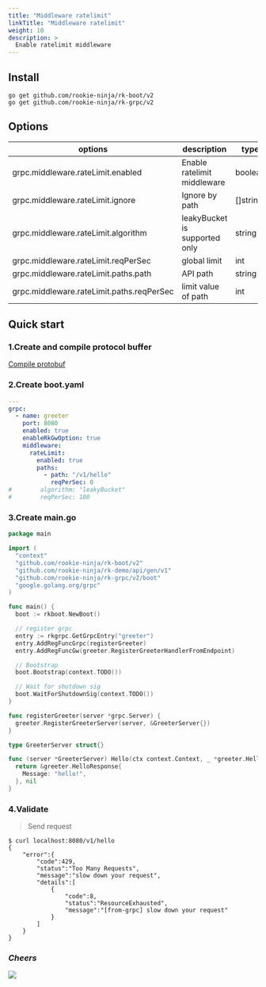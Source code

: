 ```yaml
---
title: "Middleware ratelimit"
linkTitle: "Middleware ratelimit"
weight: 10
description: >
  Enable ratelimit middleware
---
```


## Install
```shell script
go get github.com/rookie-ninja/rk-boot/v2
go get github.com/rookie-ninja/rk-grpc/v2
```

## Options
| options                     | description                        | type     | default |
|------------------------------------------|-------------------------------|----------|-------------|
| grpc.middleware.rateLimit.enabled         | Enable ratelimit middleware   | boolean  | false       |
| grpc.middleware.rateLimit.ignore  | Ignore by path                | []string | []    |
| grpc.middleware.rateLimit.algorithm       | leakyBucket is supported only | string   | leakyBucket |
| grpc.middleware.rateLimit.reqPerSec       | global limit                  | int      | 1000000     |
| grpc.middleware.rateLimit.paths.path      | API path                      | string   | ""          |
| grpc.middleware.rateLimit.paths.reqPerSec | limit value of path           | int      | 1000000     |

## Quick start
### 1.Create and compile protocol buffer
[Compile protobuf](/en/docs/rk-boot/user-guide/grpc/basic/buf/)

### 2.Create boot.yaml
```yaml
---
grpc:
  - name: greeter
    port: 8080
    enabled: true
    enableRkGwOption: true
    middleware:
      rateLimit:
        enabled: true
        paths:
          - path: "/v1/hello"
            reqPerSec: 0
#        algorithm: "leakyBucket"
#        reqPerSec: 100
```

### 3.Create main.go
```go
package main

import (
  "context"
  "github.com/rookie-ninja/rk-boot/v2"
  "github.com/rookie-ninja/rk-demo/api/gen/v1"
  "github.com/rookie-ninja/rk-grpc/v2/boot"
  "google.golang.org/grpc"
)

func main() {
  boot := rkboot.NewBoot()

  // register grpc
  entry := rkgrpc.GetGrpcEntry("greeter")
  entry.AddRegFuncGrpc(registerGreeter)
  entry.AddRegFuncGw(greeter.RegisterGreeterHandlerFromEndpoint)

  // Bootstrap
  boot.Bootstrap(context.TODO())

  // Wait for shutdown sig
  boot.WaitForShutdownSig(context.TODO())
}

func registerGreeter(server *grpc.Server) {
  greeter.RegisterGreeterServer(server, &GreeterServer{})
}

type GreeterServer struct{}

func (server *GreeterServer) Hello(ctx context.Context, _ *greeter.HelloRequest) (*greeter.HelloResponse, error) {
  return &greeter.HelloResponse{
    Message: "hello!",
  }, nil
}
```

### 4.Validate
> Send request

```shell script
$ curl localhost:8080/v1/hello
{
    "error":{
        "code":429,
        "status":"Too Many Requests",
        "message":"slow down your request",
        "details":[
            {
                "code":8,
                "status":"ResourceExhausted",
                "message":"[from-grpc] slow down your request"
            }
        ]
    }
}
```

### _**Cheers**_
![](/rk-boot/user-guide/cheers.png)